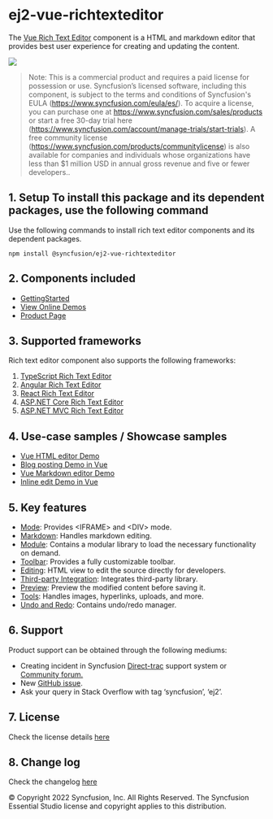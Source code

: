 # ej2-vue-richtexteditor

The [Vue Rich Text Editor](https://www.syncfusion.com/vue-ui-components/vue-wysiwyg-rich-text-editor?utm_source=npm&utm_medium=listing&utm_campaign=vue-rich-text-editor-npm) component is a HTML and markdown editor that provides best user experience for creating and updating the content.

![](../../ReadMe_Images/RTE.GIF)


>Note: This is a commercial product and requires a paid license for possession or use. Syncfusion’s licensed software, including this component, is subject to the terms and conditions of Syncfusion's EULA (https://www.syncfusion.com/eula/es/). To acquire a license, you can purchase one at https://www.syncfusion.com/sales/products or start a free 30-day trial here (https://www.syncfusion.com/account/manage-trials/start-trials).
>A free community license (https://www.syncfusion.com/products/communitylicense) is also available for companies and individuals whose organizations have less than $1 million USD in annual gross revenue and five or fewer developers..

## 1. Setup To install this package and its dependent packages, use the following command

Use the following commands to install rich text editor components and its dependent packages.

```
npm install @syncfusion/ej2-vue-richtexteditor

```

## 2. Components included

* [GettingStarted](https://ej2.syncfusion.com/vue/documentation/rich-text-editor/getting-started/?utm_source=npm&utm_medium=listing&utm_campaign=vue-rich-text-editor-npm)
* [View Online Demos](https://ej2.syncfusion.com/vue/demos/?utm_source=npm&utm_medium=listing&utm_campaign=vue-rich-text-editor-npm/#/material/rich-text-editor/tools.html)
* [Product Page](https://www.syncfusion.com/vue-ui-components/vue-wysiwyg-rich-text-editor)

## 3. Supported frameworks

Rich text editor component also supports the following frameworks:
1.  [TypeScript Rich Text Editor](https://www.syncfusion.com/javascript-ui-controls/js-wysiwyg-rich-text-editor?utm_source=npm&utm_medium=listing&utm_campaign=vue-rich-text-editor-npm)
2.	[Angular Rich Text Editor](https://www.syncfusion.com/angular-ui-components/angular-wysiwyg-rich-text-editor?utm_source=npm&utm_medium=listing&utm_campaign=vue-rich-text-editor-npm)
3.	[React Rich Text Editor](https://www.syncfusion.com/react-ui-components/react-wysiwyg-rich-text-editor?utm_source=npm&utm_medium=listing&utm_campaign=vue-rich-text-editor-npm)
4.	[ASP.NET Core Rich Text Editor](https://www.syncfusion.com/aspnet-core-ui-controls/wysiwyg-rich-text-editor?utm_source=npm&utm_medium=listing&utm_campaign=vue-rich-text-editor-npm)
5.	[ASP.NET MVC Rich Text Editor](https://www.syncfusion.com/aspnet-mvc-ui-controls/wysiwyg-rich-text-editor?utm_source=npm&utm_medium=listing&utm_campaign=vue-rich-text-editor-npm)

## 4. Use-case samples / Showcase samples

* [Vue HTML editor Demo](https://ej2.syncfusion.com/vue/demos/?utm_source=npm&utm_medium=listing&utm_campaign=vue-rich-text-editor-npm/#/material/rich-text-editor/tools.html)
* [Blog posting Demo in Vue](https://ej2.syncfusion.com/vue/demos/?utm_source=npm&utm_medium=listing&utm_campaign=vue-rich-text-editor-npm/#/material/rich-text-editor/blog-posting.html)
* [Vue Markdown editor Demo](https://ej2.syncfusion.com/vue/demos/?utm_source=npm&utm_medium=listing&utm_campaign=vue-rich-text-editor-npm/#/material/rich-text-editor/markdown-editor.html)
* [Inline edit Demo in Vue](https://ej2.syncfusion.com/vue/demos/?utm_source=npm&utm_medium=listing&utm_campaign=vue-rich-text-editor-npm/#/material/rich-text-editor/inline.html)

## 5. Key features

* [Mode](https://ej2.syncfusion.com/vue/demos/?utm_source=npm&utm_medium=listing&utm_campaign=vue-rich-text-editor-npm/#/material/rich-text-editor/iframe.html): Provides &lt;IFRAME&gt; and &lt;DIV&gt; mode.
* [Markdown](https://ej2.syncfusion.com/vue/demos/?utm_source=npm&utm_medium=listing&utm_campaign=vue-rich-text-editor-npm/#/material/rich-text-editor/markdown-preview.html): Handles markdown editing.
* [Module](https://ej2.syncfusion.com/vue/documentation/rich-text-editor/getting-started/?utm_source=npm&utm_medium=listing&utm_campaign=vue-rich-text-editor-npm/#module-injection): Contains a modular library to load the necessary functionality on demand.
* [Toolbar](https://ej2.syncfusion.com/vue/demos/?utm_source=npm&utm_medium=listing&utm_campaign=vue-rich-text-editor-npm/#/material/rich-text-editor/types.html): Provides a fully customizable toolbar.
* [Editing](https://ej2.syncfusion.com/vue/documentation/rich-text-editor/miscellaneous/?utm_source=npm&utm_medium=listing&utm_campaign=vue-rich-text-editor-npm/#code-view): HTML view to edit the source directly for developers.
* [Third-party Integration](https://ej2.syncfusion.com/vue/documentation/rich-text-editor/third-party-integration/?utm_source=npm&utm_medium=listing&utm_campaign=vue-rich-text-editor-npm/): Integrates third-party library.
* [Preview](https://ej2.syncfusion.com/vue/demos/?utm_source=npm&utm_medium=listing&utm_campaign=vue-rich-text-editor-npm/#/material/rich-text-editor/markdown-preview.html): Preview the modified content before saving it.
* [Tools](https://ej2.syncfusion.com/vue/documentation/rich-text-editor/toolbar/?utm_source=npm&utm_medium=listing&utm_campaign=vue-rich-text-editor-npm/#toolbar-items): Handles images, hyperlinks, uploads, and more.
* [Undo and Redo](https://ej2.syncfusion.com/vue/documentation/rich-text-editor/miscellaneous/?utm_source=npm&utm_medium=listing&utm_campaign=vue-rich-text-editor-npm/#undoredo-manager): Contains undo/redo manager.


## 6. Support

Product support can be obtained through the following mediums:
* Creating incident in Syncfusion [Direct-trac](https://www.syncfusion.com/support/directtrac/incidents?utm_source=npm&utm_medium=listing&utm_campaign=vue-rich-text-editor-npm) support system or [Community forum.](https://www.syncfusion.com/forums/essential-js2?utm_source=npm&utm_medium=listing&utm_campaign=vue-rich-text-editor-npm)
* New [GitHub issue](https://github.com/syncfusion/ej2-vue-ui-components/issues/new?utm_source=npm&utm_medium=listing&utm_campaign=vue-rich-text-editor-npm).
* Ask your query in Stack Overflow with tag ‘syncfusion’, ‘ej2’.
 
## 7. License 
Check the license details [here](https://github.com/syncfusion/ej2/blob/master/license?utm_source=npm&utm_medium=listing&utm_campaign=vue-rich-text-editor-npm)

## 8. Change log 
 Check the changelog [here](https://github.com/syncfusion/ej2-vue-ui-components/blob/master/components/richtexteditor/CHANGELOG.md?utm_source=npm&utm_medium=listing&utm_campaign=vue-rich-text-editor-npm)

© Copyright 2022 Syncfusion, Inc. All Rights Reserved. The Syncfusion Essential Studio license and copyright applies to this distribution.